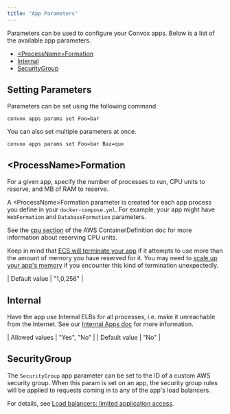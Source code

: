 ```yaml
---
title: "App Parameters"
---
```


Parameters can be used to configure your Convox apps. Below is a list of the available app parameters.

<ul>
  <li><a href="#ltprocessnamegtformation">&lt;ProcessName&gt;Formation</a></li>
  <li><a href="#internal">Internal</a></li>
  <li><a href="#securitygroup">SecurityGroup</a></li>
</ul>

## Setting Parameters

Parameters can be set using the following command.

    convox apps params set Foo=bar

You can also set multiple parameters at once.

    convox apps params set Foo=bar Baz=qux

## &lt;ProcessName&gt;Formation

For a given app, specify the number of processes to run, CPU units to reserve, and MB of RAM to reserve.

A &lt;ProcessName&gt;Formation parameter is created for each app process you define in your `docker-compose.yml`. For example, your app might have `WebFormation` and `DatabaseFormation` parameters.

See the [cpu section](http://docs.aws.amazon.com/AmazonECS/latest/APIReference//API_ContainerDefinition.html#ECS-Type-ContainerDefinition-cpu) of the AWS ContainerDefinition doc for more information about reserving CPU units.

Keep in mind that [ECS will terminate your app](http://docs.aws.amazon.com/AWSCloudFormation/latest/UserGuide/aws-properties-ecs-taskdefinition-containerdefinitions.html#cfn-ecs-taskdefinition-containerdefinition-memory) if it attempts to use more than the amount of memory you have reserved for it. You may need to [scale up your app's memory](/docs/scaling#memory) if you encounter this kind of termination unexpectedly.

| Default value  | "1,0,256"        |

## Internal

Have the app use Internal ELBs for all processes, i.e. make it unreachable from the Internet. See our [Internal Apps doc](/docs/internal-apps) for more information.

| Allowed values | "Yes", "No" |
| Default value  | "No"        |

## SecurityGroup

The `SecurityGroup` app parameter can be set to the ID of a custom AWS security group. When this param is set on an app, the security group rules will be applied to requests coming in to any of the app's load balancers.

For details, see [Load balancers: limited application access](/docs/load-balancers#limited-application-access).
